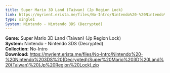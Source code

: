 ```yaml
---
title: Super Mario 3D Land (Taiwan) (Jp Region Lock)
link: https://myrient.erista.me/files/No-Intro/Nintendo%20-%20Nintendo%203DS%20(Decrypted)/Super%20Mario%203D%20Land%20(Taiwan)%20(Jp%20Region%20Lock).zip
type: single1
System: Nintendo - Nintendo 3DS (Decrypted)
---
```

<b>Game:</b> Super Mario 3D Land (Taiwan) (Jp Region Lock)<br>
<b>System:</b> Nintendo - Nintendo 3DS (Decrypted)<br>
<b>Collection:</b> No-Intro<br>
<b>Download:</b> https://myrient.erista.me/files/No-Intro/Nintendo%20-%20Nintendo%203DS%20(Decrypted)/Super%20Mario%203D%20Land%20(Taiwan)%20(Jp%20Region%20Lock).zip